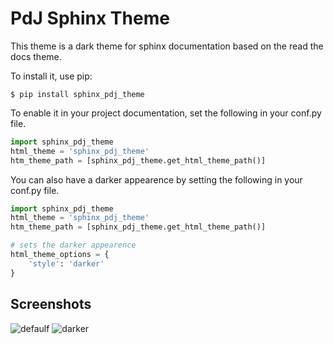 PdJ Sphinx Theme
================

This theme is a dark theme for sphinx documentation based on the
read the docs theme.

To install it, use pip:

```
$ pip install sphinx_pdj_theme
```

To enable it in your project documentation, set the following in
your conf.py file.

```python
import sphinx_pdj_theme
html_theme = 'sphinx_pdj_theme'
htm_theme_path = [sphinx_pdj_theme.get_html_theme_path()]
```

You can also have a darker appearence by setting the following in your conf.py
file.

```python
import sphinx_pdj_theme
html_theme = 'sphinx_pdj_theme'
htm_theme_path = [sphinx_pdj_theme.get_html_theme_path()]

# sets the darker appearence
html_theme_options = {
    'style': 'darker'
}

```

Screenshots
-----------
![defaulf](https://raw.githubusercontent.com/jucacrispim/sphinx_pdj_theme/default.jpg)
![darker](https://raw.githubusercontent.com/jucacrispim/sphinx_pdj_theme/darker.jpg)
